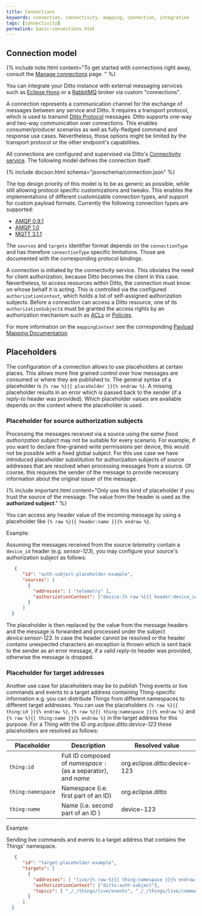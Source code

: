 ```yaml
---
title: Connections
keywords: connection, connectivity, mapping, connection, integration
tags: [connectivity]
permalink: basic-connections.html
---
```


## Connection model

  {%
    include note.html content="To get started with connections right away, consult the
    [Manage connections](connectivity-manage-connections.html)
    page. "
  %}

You can integrate your Ditto instance with external messaging services such as 
[Eclipse Hono](https://eclipse.org/hono/) or a [RabbitMQ](https://www.rabbitmq.com/) broker via custom "connections". 

A connection represents a communication channel for the exchange of messages between any service and Ditto. It 
requires a transport protocol, which is used to transmit [Ditto Protocol] messages. Ditto supports one-way and two-way
 communication over connections. This enables consumer/producer scenarios as well as fully-fledged command and response
 use cases. Nevertheless, those options might be limited by the transport protocol or the other endpoint's
 capabilities.
 
All connections are configured and supervised via Ditto's 
[Connectivity service](architecture-services-connectivity.html). The following model defines the connection itself:

{% include docson.html schema="jsonschema/connection.json" %}

The top design priority of this model is to be as generic as possible, while still allowing protocol specific 
customizations and tweaks. This enables the implementations of different customizable connection types, and support 
for custom payload formats. Currently the following connection types are supported:


* [AMQP 0.9.1](connectivity-protocol-bindings-amqp091.html)
* [AMQP 1.0](connectivity-protocol-bindings-amqp10.html)
* [MQTT 3.1.1](connectivity-protocol-bindings-mqtt.html)
 
 
The `sources` and `targets` identifier format depends on the `connectionType` and has therefore `connectionType` 
specific limitations. Those are documented with the corresponding protocol bindings.

A connection is initiated by the connectivity service. This obviates the need for client authorization, because
Ditto becomes the client in this case. Nevertheless, to access resources within Ditto, the connection must know on 
whose behalf it is acting. This is controlled via the configured `authorizationContext`, which holds a list of
self-assigned authorization subjects. Before a connection can access a Ditto resource, one of its 
`authorizationSubject`s must be granted the access rights by an authorization mechanism such as
[ACLs](basic-acl.html) or [Policies](basic-policy.html).

For more information on the `mappingContext` see the corresponding [Payload Mapping Documentation](connectivity-mapping.html)

## Placeholders

The configuration of a connection allows to use placeholders at certain places. This allows more fine grained control 
over how messages are consumed or where they are published to. The general syntax of a placeholder is 
`{% raw %}{{ placeholder }}{% endraw %}`. A missing placeholder results in an error which is passed back to the sender (if a _reply-to_
 header was provided). Which placeholder values are available depends on the context where the placeholder is used. 

### Placeholder for source authorization subjects
Processing the messages received via a source using the _same fixed authorization subject_ may not be 
suitable for every scenario. For example, if you want to declare fine-grained write permissions per device, this would not 
be possible with a fixed global subject. For this use case we have introduced placeholder substitution for authorization subjects of 
source addresses that are resolved when processing messages from a source. Of course, this requires the sender of the 
message to provide necessary information about the original issuer of the message. 

  {%
    include important.html content="Only use this kind of placeholder if you trust the source of the message. The value from the header is used as the **authorized subject**."
  %}
                                                                           
You can access any header value of the incoming message by using a placeholder like `{% raw %}{{ header:name }}{% endraw %}`.

Example:

Assuming the messages received from the source _telemetry_ contain a `device_id` header (e.g. _sensor-123_), 
you may configure your source's authorization subject as follows:
```json
   {
      "id": "auth-subject-placeholder-example",
      "sources": [
        {
          "addresses": [ "telemetry" ],
          "authorizationContext": ["device:{% raw %}{{ header:device_id }}{% endraw %}"]
        }
      ]
  }
```
The placeholder is then replaced by the value from the message headers and the message is forwarded and processed under the 
subject _device:sensor-123_.
In case the header cannot be resolved or the header contains unexpected characters an exception is thrown which is sent 
back to the sender as an error message, if a valid _reply-to_ header was provided, otherwise the message is dropped.

### Placeholder for target addresses
Another use case for placeholders may be to publish Thing events or live commands and events to a target address 
containing Thing-specific information e.g. you can distribute Things from different namespaces to different target addresses.
You can use the placeholders `{% raw %}{{ thing:id }}{% endraw %}`, `{% raw %}{{ thing:namespace }}{% endraw %}` and `{% raw %}{{ thing:name }}{% endraw %}` in the target address for this purpose.
For a Thing with the ID _org.eclipse.ditto:device-123_ these placeholders are resolved as follows:

| Placeholder | Description | Resolved value |
|--------|------------|------------|
| `thing:id`  | Full ID composed of _namespace_  `:` (as a separator), and _name_ | org.eclipse.ditto:device-123 |
| `thing:namespace`  | Namespace (i.e. first part of an ID)  | org.eclipse.ditto |
| `thing:name` | Name (i.e. second part of an ID ) | device-123 |


Example:

Sending live commands and events to a target address that contains the Things' namespace.
```json
   {
      "id": "target-placeholder-example",
      "targets": [
        {
          "addresses": [ "live/{% raw %}{{ thing:namespace }}{% endraw %}" ],
          "authorizationContext": ["ditto:auth-subject"],
          "topics": [ "_/_/things/live/events", "_/_/things/live/commands" ]
        }
      ]
  }
``` 

[Connectivity API]: connectivity-overview.html
[Ditto Protocol]: protocol-overview.html
